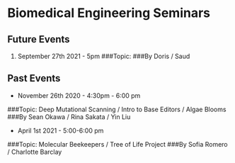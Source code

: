 # Biomedical Engineering Seminars
## Future Events

1. September 27th 2021 - 5pm 
###Topic: 
###By Doris / Saud


## Past Events

- November 26th 2020 - 4:30pm - 6:00 pm

###Topic: Deep Mutational Scanning / Intro to Base Editors / Algae Blooms
###By Sean Okawa / Rina Sakata / Yin Liu

- April 1st 2021 - 5:00-6:00 pm

###Topic: Molecular Beekeepers / Tree of Life Project
###By Sofia Romero / Charlotte Barclay

